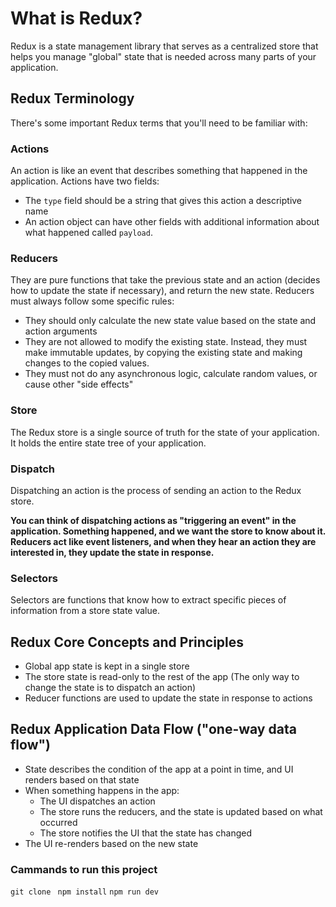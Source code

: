 # What is Redux?

Redux is a state management library that serves as a centralized store that helps you manage "global" state that is needed across many parts of your application.

## Redux Terminology
There's some important Redux terms that you'll need to be familiar with:

### Actions
An action is like an event that describes something that happened in the application. Actions have two fields: 
- The `type` field should be a string that gives this action a descriptive name
- An action object can have other fields with additional information about what happened called `payload`.

### Reducers
They are pure functions that take the previous state and an action (decides how to update the state if necessary), and return the new state.
Reducers must always follow some specific rules:
- They should only calculate the new state value based on the state and action arguments
- They are not allowed to modify the existing state. Instead, they must make immutable updates, by copying the existing state and making changes to the copied values.
- They must not do any asynchronous logic, calculate random values, or cause other "side effects"


### Store
The Redux store is a single source of truth for the state of your application. It holds the entire state tree of your application.	

### Dispatch
Dispatching an action is the process of sending an action to the Redux store. 

**You can think of dispatching actions as "triggering an event" in the application. Something happened, and we want the store to know about it. Reducers act like event listeners, and when they hear an action they are interested in, they update the state in response.**

### Selectors
Selectors are functions that know how to extract specific pieces of information from a store state value. 

## Redux Core Concepts and Principles
- Global app state is kept in a single store
- The store state is read-only to the rest of the app (The only way to change the state is to dispatch an action)
- Reducer functions are used to update the state in response to actions

## Redux Application Data Flow ("one-way data flow")
- State describes the condition of the app at a point in time, and UI renders based on that state
- When something happens in the app:
    - The UI dispatches an action
    - The store runs the reducers, and the state is updated based on what occurred
    - The store notifies the UI that the state has changed
- The UI re-renders based on the new state

### Cammands to run this project
`git clone `
`npm install`
`npm run dev`